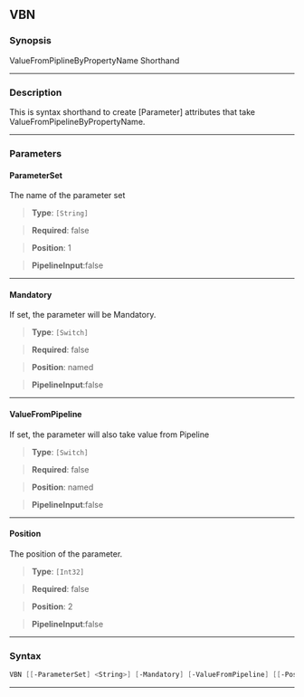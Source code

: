 
VBN
---
### Synopsis
ValueFromPiplineByPropertyName Shorthand

---
### Description

This is syntax shorthand to create [Parameter] attributes that take ValueFromPipelineByPropertyName.

---
### Parameters
#### **ParameterSet**

The name of the parameter set



> **Type**: ```[String]```

> **Required**: false

> **Position**: 1

> **PipelineInput**:false



---
#### **Mandatory**

If set, the parameter will be Mandatory.



> **Type**: ```[Switch]```

> **Required**: false

> **Position**: named

> **PipelineInput**:false



---
#### **ValueFromPipeline**

If set, the parameter will also take value from Pipeline



> **Type**: ```[Switch]```

> **Required**: false

> **Position**: named

> **PipelineInput**:false



---
#### **Position**

The position of the parameter.



> **Type**: ```[Int32]```

> **Required**: false

> **Position**: 2

> **PipelineInput**:false



---
### Syntax
```PowerShell
VBN [[-ParameterSet] <String>] [-Mandatory] [-ValueFromPipeline] [[-Position] <Int32>] [<CommonParameters>]
```
---



